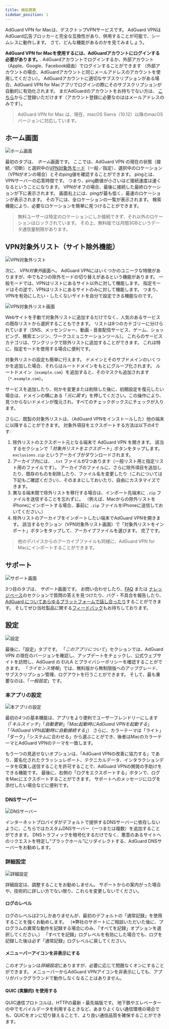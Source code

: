 ```yaml
---
title: 機能概要
sidebar_position: 1
---
```


AdGuard VPN for Macは、デスクトップVPNサービスです。 AdGuard VPNはAdGuard広告ブロッカーと完全な互換性があり、併用することが可能で、シームレスに動作します。 さて、どんな機能があるのかを見てみましょう。

**AdGuard VPN for Macを使用するには、AdGuardアカウントにログインする必要があります。**. AdGuardアカウントでログインするか、外部アカウント（Apple、Google、Facebook経由）でログインすることができます （外部アカウントの場合、AdGuardアカウントと同じメールアドレスのアカウントを使用してください）。 AdGuardアカウントに適切なサブスクリプションがある場合、AdGuard VPN for Macアプリでログインの際にそのサブスクリプションが自動的に有効化されます。 まだAdGuardのアカウントをお持ちでない方は、 [こちら](https://auth.adguard.com/registration.html)からご登録いただけます（アカウント登録に必要なのははメールアドレスのみです）。

> AdGuard VPN for Mac は、現在、macOS Sierra（10.12）以降のmacOSバージョンに対応しています。

## ホーム画面

![ホーム画面](https://cdn.adguardvpn.com/content/kb/vpn/mac/main_en.png)

最初のタブは、 *ホーム*画面です。 ここでは、AdGuard VPN の現在の状態（接続／切断）と選択中の[VPN対象外モード](#exclusions)（一般／指定）、選択中のロケーション（VPNがオンの場合）とそのping値を確認することができます。 pingとは、VPNサーバーの応答時間です。 つまり、ping数値が小さいほど接続速度は速くなるということになります。 VPNがオフの場合、最後に接続した最終ロケーションが下に表示されます。 画面右上には、pingが最も低く、最速のロケーションが表示されます。 その下には、全ロケーションの一覧が表示されます。 検索機能により、必要なロケーションを簡単に見つけることができます。

> 無料ユーザーは特定のロケーションにしか接続できず、それ以外のロケーションはロックされています。 その上、無料版では月間3GBというデータ通信量制限があります。

## VPN対象外リスト（サイト除外機能）

![VPN対象外リスト](https://cdn.adguardvpn.com/content/kb/vpn/mac/exclusions_en.png)

次に、 *VPN対象外*画面へ。 AdGuard VPNにはいくつかのユニークな特徴がありますが、中でも2つの除外モードの切り替えがあるという機能があります。 一般モードでは、VPNはリストにあるサイト以外に対して機能します。 指定モードはその逆で、VPNはリストにあるサイトのみに対して機能します。 つまり、VPNを有効にしたい・したくないサイトを自分で設定できる機能なのです。

![VPN対象外リスト画面](https://cdn.adguardvpn.com/content/kb/vpn/mac/services_en.png)

Webサイトを手動で対象外リストに追加するだけでなく、人気のあるサービスの既存リストから選択することもできます。 リストは8つのカテゴリーに分けられています（SNS、メッセンジャー、動画・音楽配信サービス、ゲーム、ショッピング、検索エンジン、ワークコミュニケーションツール）。 これらのサービスカテゴリは、ワンクリックで除外リストに追加することができます。 これは特に、指定モードを使用する場合に便利です。

対象外リストの設定も簡単に行えます。 ドメインとそのサブドメインのいくつかを追加した場合、それらはルートドメインをもとにグループ化されます。 ルートドメイン（`example.com`）を追加すると、そのマスクも追加されます（`*.example.com`）。

サービスを追加したり、何かを変更または削除した後に、初期設定を復元したい場合は、ドメインの横にある「*元に戻す*」を押してください。この操作により、見つからないドメインが復元され、すべてのチェックボックスにチェックが入ります。

さらに、既製の対象外リストは、（AdGuard VPNをインストールした）他の端末に以降することができます。 対象外項目をエクスポートする方法は以下の4です:

1. 除外リストのエクスポート元となる端末で AdGuard VPN を開きます。 該当するセクションで「*対象外リストをエクスポート*」ボタンをタップします。 `exclusions.zip` というアーカイブがダウンロードされます。
2. アーカイブ内には、 `.txt` ファイルが2つあります（一般リスト用と指定リスト用のファイルです）。 アーカイブのファイルに、さらに除外項目を追加したり、既存のものを削除したり、ファイル名を変更したり（これについては下記もご確認ください）、そのままにしておいたり、自由にカスタマイズできます。
3. 異なる端末間で除外リストを移行する場合は、インポート先端末に `.zip` ファイルを送信することを忘れずに。 （例えば、Macからの除外リストをiPhoneにインポートする場合、事前に `.zip` ファイルをiPhoneに送信しておいてください。）
4. 除外リストのアーカイブをインポートしたい端末でAdGuard VPNを開きます。 該当するセクション（VPN対象外リスト画面）で「対象外リストをインポート」ボタンをタップして、アーカイブファイルを選びます。 完了です。

> 他のデバイスからのアーカイブファイルも同様に、AdGuard VPN for Macにインポートすることができます。

## サポート

![サポート画面](https://cdn.adguardvpn.com/content/kb/vpn/mac/support_en.png)

3つ目のタブは、 *サポート*画面です。 お問い合わせしたり、[FAQ](https://adguard-vpn.com/ja/welcome.html#faq) または [ナレッジベース](/intro.md)のセクションで質問の答えを見つけたり、バグ・不具合を報告したり、 [AdGuard についてあらゆるプラットフォームで話し合ったり](https://adguard.com/ja/discuss.html)することができます。 そしてぜひ当社製品に関する[フィードバック](https://surveys.adguard.com/en/vpn_mac/form.html)もお待ちしております。

## 設定

![設定](https://cdn.adguardvpn.com/content/kb/vpn/mac/settings_en.png)

最後に、「設定」タブです。 「*このアプリについて*」セクションでは、AdGuard VPN の現在のバージョンを確認し、アップデートをチェックし、公式ウェブサイトを訪問し、AdGuard の EULA とプライバシーポリシーを確認することができます。 「*ライセンス情報*」では、無料版から無制限版へのアップグレード、サブスクリプション管理、ログアウトを行うことができます。 そして、最も重要なのは、「*一般設定*」です。

### 本アプリの設定

![本アプリの設定](https://cdn.adguardvpn.com/content/kb/vpn/mac/general-settings_en.png)

最初の4つの基本機能は、アプリをより便利でユーザーフレンドリーにします（「*キルスイッチ*」「*自動更新*」「*Mac起動時にAdGuard VPNを起動する*」「*「AdGuard VPN起動時に自動接続する*」） さらに、カラーテーマは「ライト」「ダーク」「システムに合わせる」から選ぶことができ、後者はMacのカラーテーマとAdGuard VPNのテーマを一致します。

もう一つの見逃せないオプションは、「AdGuard VPNの改善に協力する」であり、匿名化されたクラッシュレポート、テクニカルデータ、インタラクションデータを収集し送信することを許可することで、AdGuard VPNの開発の手助けをできる機能です。 最後に、右側の「ログをエクスポートする」ボタンで、ログをMacにエクスポートすることができます。 サポートへのメッセージにログを添付したい場合などに便利です。

### DNSサーバー

![DNSサーバー](https://cdn.adguardvpn.com/content/kb/vpn/mac/dns_en.png)

インターネットプロバイダがデフォルトで提供するDNSサーバーに依存しないように、こちらではカスタムDNSサーバー（一つまたは複数）を追加することができます。 DNSトラフィックを暗号化するだけでなく、悪意のあるサイトへのリクエストを特定し“ブラックホール”にリダイレクトする、AdGuard DNSサーバーをお勧めします。

### 詳細設定

![詳細設定](https://cdn.adguardvpn.com/content/kb/vpn/mac/advanced-settings_en.png)

詳細設定は、調整することをお勧めしません。 サポートからの案内がった場合や、技術的に詳しい方でない限り、これらを変更しないでください。

#### ログのレベル
ログのレベルは2つしかありませんが、最初のデフォルトの「通常記録」を使用することを強くお勧めします。 （※弊社のサポートにご相談いただいた後に、プログラムの異常な動作を記録する場合にのみ、「すべてを記録」オプションを選択してください。） 「すべてを記録」ログレベルを有効にした場合でも、ログを記録した後は必ず「通常記録」ログレベルに戻してください。

#### メニューバーアイコンを非表示にする
このオプションは*詳細設定*にありますが、必要に応じて問題なくオンにすることができます。 メニューバーからAdGuard VPNアイコンを非表示にしても、アプリがバックグラウンドで動作しなくなることはありません。

#### QUIC (実験的) を使用する

QUIC通信プロトコルは、HTTPの最新・最先端版です。 地下鉄やエレベーターの中でモバイルデータを利用するときなど、あまりよくない通信環境の場合でも、QUICをオンに切り替えることで、より良い通信品質を確保することができます。
